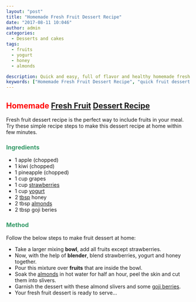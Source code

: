 ```yaml
---
layout: "post"
title: "Homemade Fresh Fruit Dessert Recipe"
date: "2017-08-11 10:046"
author: admin
categories:
  - Desserts and cakes
tags:
  - fruits
  - yogurt
  - honey
  - almonds

description: Quick and easy, full of flavor and healthy homemade fresh fruit dessert recipe. Learn how to make fresh fruit dessert recipe with easy steps.
keywords: ["Homemade Fresh Fruit Dessert Recipe", "quick fruit dessert recipes", "fruit dessert recipe", "easy fruit dessert recipe", "fresh fruit recipe"]
---
```

<h2><strong><span style="color: #ff0000;">Homemade <a class="zem_slink" title="Fruit" href="http://en.wikipedia.org/wiki/Fruit" target="_blank" rel="wikipedia noopener">Fresh Fruit</a> <a class="zem_slink" title="Dessert" href="http://en.wikipedia.org/wiki/Dessert" target="_blank" rel="wikipedia noopener">Dessert Recipe</a></span></strong></h2>
Fresh fruit dessert recipe is the perfect way to include fruits in your meal. Try these simple recipe steps to make this dessert recipe at home within few minutes.
<h3><span style="color: #339966;"><strong>Ingredients</strong></span></h3>
<ul>
 	<li>1 apple (chopped)</li>
 	<li>1 kiwi (chopped)</li>
 	<li>1 pineapple (chopped)</li>
 	<li>1 cup grapes</li>
 	<li>1 cup <a class="zem_slink" title="Strawberry" href="http://en.wikipedia.org/wiki/Strawberry" target="_blank" rel="wikipedia noopener">strawberries</a></li>
 	<li>1 cup <a class="zem_slink" title="Yogurt" href="http://en.wikipedia.org/wiki/Yogurt" target="_blank" rel="wikipedia noopener">yogurt</a></li>
 	<li>2 <a class="zem_slink" title="Tablespoon" href="http://en.wikipedia.org/wiki/Tablespoon" target="_blank" rel="wikipedia noopener">tbsp</a> honey</li>
 	<li>2 tbsp <a class="zem_slink" title="Almond" href="http://en.wikipedia.org/wiki/Almond" target="_blank" rel="wikipedia noopener">almonds</a></li>
 	<li>2 tbsp goji beries</li>
</ul>
<h3><span style="color: #339966;"><strong>Method</strong></span></h3>
Follow the below steps to make fruit dessert at home:
<script async src="//pagead2.googlesyndication.com/pagead/js/adsbygoogle.js"></script>
<!-- post -->
<ins class="adsbygoogle" style="display: block;" data-ad-client="ca-pub-8391089480493038" data-ad-slot="4079886109" data-ad-format="auto"></ins>
<script>
(adsbygoogle = window.adsbygoogle || []).push({});
</script>
<ul>
 	<li>Take a larger mixing <strong>bowl</strong>, add all fruits except strawberries.</li>
 	<li>Now, with the help of <strong>blender</strong>, blend strawberries, yogurt and honey together.</li>
 	<li>Pour this mixture over <strong>fruits</strong> that are inside the bowl.</li>
 	<li>Soak the <a href="https://cookingteach.com/homemade-easy-rice-kheer-recipe/">almonds</a> in hot water for half an hour, peel the skin and cut them into slivers.</li>
 	<li>Garnish the dessert with these almond slivers and some <a class="zem_slink" title="Goji" href="http://en.wikipedia.org/wiki/Goji" target="_blank" rel="wikipedia noopener">goji berries</a>.</li>
 	<li>Your fresh fruit dessert is ready to serve…</li>
</ul>
&nbsp;

&nbsp;